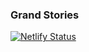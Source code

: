 ### Grand Stories

[![Netlify Status](https://api.netlify.com/api/v1/badges/44d6c2bb-105e-4675-b4bf-1b5f52793f38/deploy-status)](https://app.netlify.com/sites/grand-stories/deploys)
